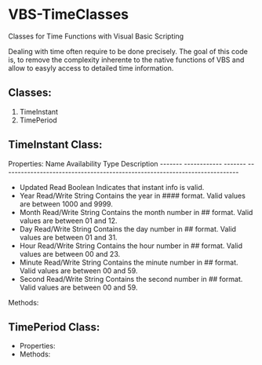 # VBS-TimeClasses
Classes for Time Functions with Visual Basic Scripting

Dealing with time often require to be done precisely.
The goal of this code is, to remove the complexity inherente to the native functions of VBS and allow to easyly access to detailed time information.

Classes:
--------------------------------------
1. TimeInstant
2. TimePeriod

TimeInstant Class:
--------------------------------------
Properties:
    Name     Availability   Type    Description
    -------  ------------   ------- ---------------------------------------------------------------------------
  - Updated  Read           Boolean Indicates that instant info is valid.
  - Year     Read/Write     String  Contains the year in #### format. Valid values are between 1000 and 9999.
  - Month    Read/Write     String  Contains the month number in ## format. Valid values are between 01 and 12.
  - Day      Read/Write     String  Contains the day number in ## format. Valid values are between 01 and 31.
  - Hour     Read/Write     String  Contains the hour number in ## format. Valid values are between 00 and 23.
  - Minute   Read/Write     String  Contains the minute number in ## format. Valid values are between 00 and 59.
  - Second   Read/Write     String  Contains the second number in ## format. Valid values are between 00 and 59.

Methods:

TimePeriod Class:
-------------------------------------
- Properties:
- Methods:
